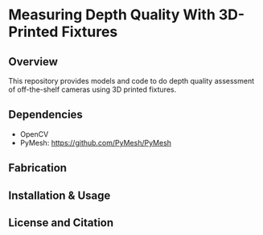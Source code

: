 # Measuring Depth Quality With 3D-Printed Fixtures

## Overview

This repository provides models and code to do depth quality assessment of off-the-shelf cameras using 3D printed fixtures.

## Dependencies

* OpenCV
* PyMesh: https://github.com/PyMesh/PyMesh

## Fabrication



## Installation & Usage



## License and Citation

